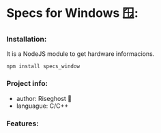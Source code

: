 # Specs for Windows 🪟:
### Installation:

It is a NodeJS module to get hardware informacions.

````
npm install specs_window
````

### Project info:
- author: Riseghost 👻
- languague: C/C++

### Features:

